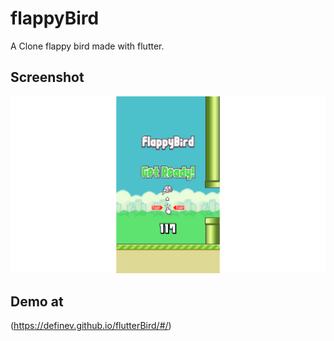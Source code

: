 # flappyBird

A Clone flappy bird made with flutter.

## Screenshot

![Screenshot](assets/screenshot.png)

## Demo at

(https://definev.github.io/flutterBird/#/)

